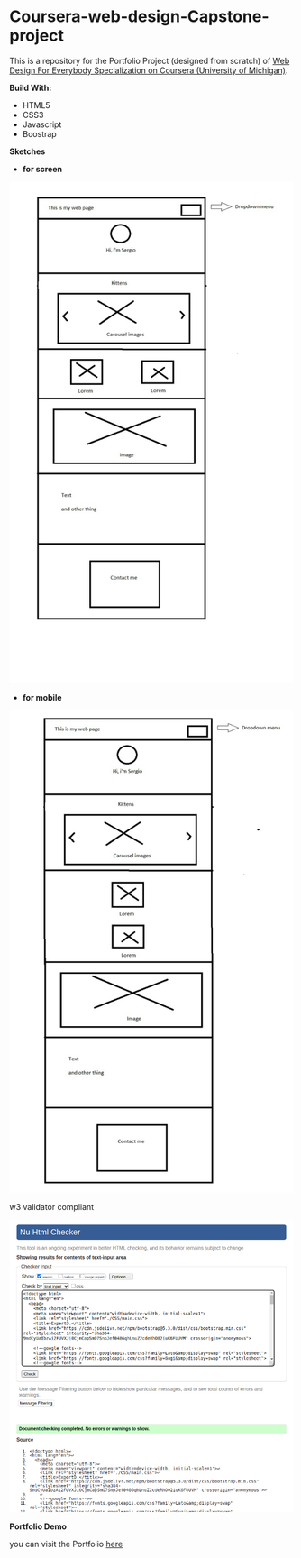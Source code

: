 # Coursera-web-design-Capstone-project

This is a repository for the Portfolio Project (designed from scratch) of [Web Design For Everybody Specialization on Coursera (University of Michigan)](https://www.coursera.org/specializations/web-design).





**Build With:**
* HTML5
* CSS3
* Javascript
* Boostrap

**Sketches**

* **for screen**

![screen](./img/sketch.jpeg)

* **for mobile**

![screen](./img/sketch%20movil.jpeg)

w3 validator compliant

![validation](./img/validation.png)

**Portfolio Demo**

you can visit the Portfolio [here](https://renarin14.github.io/Coursera-web-design-Capstone-project/)